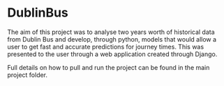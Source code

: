 # DublinBus
The aim of this project was to analyse two years worth of historical data from Dublin Bus and develop, through python, models that would allow a user to get fast and accurate predictions for journey times. This was presented to the user through a web application created through Django.

Full details on how to pull and run the project can be found in the main project folder.
